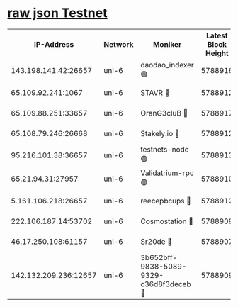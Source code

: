 [raw json Testnet](https://rpc-check.junot.stavr.tech/junot/rpc-junot-result.json)
=


<table><tr><th>IP-Address</th><th>Network</th><th>Moniker</th><th>Latest Block Height</th><th>Earliest Block Height</th><th>Catching Up</th><th>Voting Power</th><th>Scan Time</th></tr><tr><td>143.198.141.42:26657</td><td>uni-6</td><td>daodao_indexer 🟢</td><td>5788916</td><td>1</td><td>False</td><td>0</td><td>2023-12-05T02:41:32.840138074UTC</td></tr><tr><td>65.109.92.241:1067</td><td>uni-6</td><td>STAVR 🔴</td><td>5788912</td><td>1138541</td><td>False</td><td>6042</td><td>2023-12-05T02:41:22.375356180UTC</td></tr><tr><td>65.109.88.251:33657</td><td>uni-6</td><td>OranG3cluB 🔴</td><td>5788917</td><td>1138541</td><td>False</td><td>11</td><td>2023-12-05T02:41:37.263756906UTC</td></tr><tr><td>65.108.79.246:26668</td><td>uni-6</td><td>Stakely.io 🔴</td><td>5788912</td><td>1570872</td><td>False</td><td>1178711</td><td>2023-12-05T02:41:23.388283346UTC</td></tr><tr><td>95.216.101.38:36657</td><td>uni-6</td><td>testnets-node 🟢</td><td>5788913</td><td>1615130</td><td>False</td><td>0</td><td>2023-12-05T02:41:25.732192285UTC</td></tr><tr><td>65.21.94.31:27957</td><td>uni-6</td><td>Validatrium-rpc 🟢</td><td>5788910</td><td>2943363</td><td>False</td><td>0</td><td>2023-12-05T02:41:17.956033451UTC</td></tr><tr><td>5.161.106.218:26657</td><td>uni-6</td><td>reecepbcups 🔴</td><td>5788912</td><td>4468422</td><td>False</td><td>105015</td><td>2023-12-05T02:41:23.052795977UTC</td></tr><tr><td>222.106.187.14:53702</td><td>uni-6</td><td>Cosmostation 🔴</td><td>5788909</td><td>5344501</td><td>False</td><td>110003</td><td>2023-12-05T02:41:15.609622666UTC</td></tr><tr><td>46.17.250.108:61157</td><td>uni-6</td><td>Sr20de 🔴</td><td>5788907</td><td>5727371</td><td>False</td><td>28</td><td>2023-12-05T02:41:09.982003268UTC</td></tr><tr><td>142.132.209.236:12657</td><td>uni-6</td><td>3b652bff-9838-5089-9329-c36d8f3deceb 🔴</td><td>5788909</td><td>5771280</td><td>False</td><td>157563</td><td>2023-12-05T02:41:14.354944276UTC</td></tr></table>